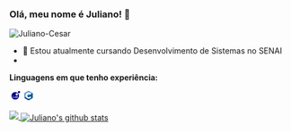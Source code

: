 ### Olá, meu nome é Juliano! 👋

<p align="left"> <img src="https://komarev.com/ghpvc/?username=Juliano-Cesar&label=Views&color=blue&style=plastic" alt="Juliano-Cesar" /> </p>


- 📖 Estou atualmente cursando Desenvolvimento de Sistemas no SENAI
- 


**Linguagens em que tenho experiência:**

<code><img height="20" src="https://raw.githubusercontent.com/github/explore/80688e429a7d4ef2fca1e82350fe8e3517d3494d/topics/lua/lua.png"></code>
<code><img height="20" src="https://raw.githubusercontent.com/github/explore/80688e429a7d4ef2fca1e82350fe8e3517d3494d/topics/c/c.png"></code>

<a href="https://github.com/Juliano-Cesar">
  <img src="https://github-readme-stats.vercel.app/api?username=Juliano-Cesar&&show_icons=true&title_color=ffffff&icon_color=bb2acf&text_color=daf7dc&bg_color=151515">
</a>
<a href="https://github.com/Juliano-Cesar">
 <img align="center" src="https://github-readme-stats.vercel.app/api?username=Juliano-Cesar&show_icons=true&theme=light&line_height=27" alt="Juliano's github stats"/>
</a>
<!--
**Tiurabe103/Tiurabe103** is a ✨ _special_ ✨ repository because its `README.md` (this file) appears on your GitHub profile.

Here are some ideas to get you started:

- 🔭 I’m currently working on ...
- 🌱 I’m currently learning ...
- 👯 I’m looking to collaborate on ...
- 🤔 I’m looking for help with ...
- 💬 Ask me about ...
- 📫 How to reach me: ...
- 😄 Pronouns: ...
- ⚡ Fun fact: ...
-->
